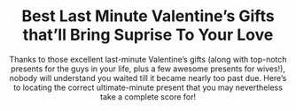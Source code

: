 ---
layout: post
title: Best Last Minute Valentine’s Gifts that’ll Bring Suprise To Your Love
subtitle: Thanks to those excellent last-minute Valentine’s gifts (along with top-notch presents for the guys in your life, plus a few awesome presents for wives!), nobody will understand you waited till it became nearly too past due. Here’s to locating the correct ultimate-minute present that you may nevertheless take a complete score for!
header-img: "img/post/2023/09/copied/medium_last_minute_valentine_gifts_a9918c7bd6.jpg"
header-style: text
permalink: "/last-minute-valentine-gifts/"
catalog: true
tags:
  - Recipients 
  - Men
---  